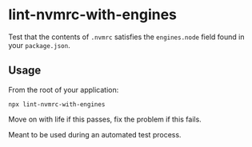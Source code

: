 # lint-nvmrc-with-engines

Test that the contents of `.nvmrc` satisfies the `engines.node` field found in your `package.json`.

## Usage

From the root of your application:

`npx lint-nvmrc-with-engines`

Move on with life if this passes, fix the problem if this fails.

Meant to be used during an automated test process.
